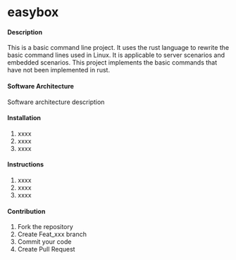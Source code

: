 # easybox

#### Description
This is a basic command line project. It uses the rust language to rewrite the basic command lines used in Linux. It is applicable to server scenarios and embedded scenarios. This project implements the basic commands that have not been implemented in rust.

#### Software Architecture
Software architecture description

#### Installation

1.  xxxx
2.  xxxx
3.  xxxx

#### Instructions

1.  xxxx
2.  xxxx
3.  xxxx

#### Contribution

1.  Fork the repository
2.  Create Feat_xxx branch
3.  Commit your code
4.  Create Pull Request

